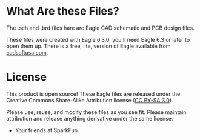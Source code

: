 # What Are these Files?

The .sch and .brd files hare are Eagle CAD schematic and PCB design files.

These files were created with Eagle 6.3.0, you'll need Eagle 6.3 or later to open them up. There is a free, lite, version of Eagle available from [cadsoftusa.com](cadsoftusa.com).

# License

This product is open source! These Eagle files are released under the Creative Commons Share-Alike Attribution license ([CC BY-SA 3.0](http://creativecommons.org/licenses/by-sa/3.0/us/)).

Please use, reuse, and modify these files as you see fit. Please maintain attribution and release anything derivative under the same license.

- Your friends at SparkFun.